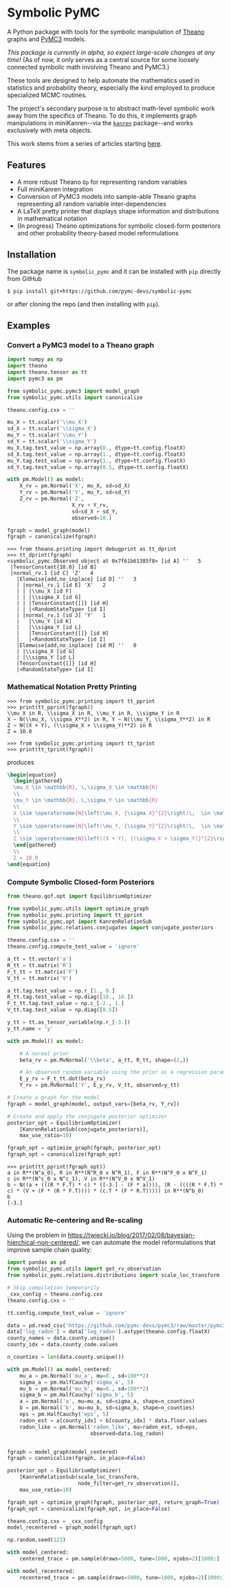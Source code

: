 # Symbolic PyMC

A Python package with tools for the symbolic manipulation of [Theano](https://github.com/Theano) graphs and [PyMC3](https://github.com/pymc-devs/pymc3) models.

*This package is currently in alpha, so expect large-scale changes at any time!*
(As of now, it only serves as a central source for some loosely connected symbolic math involving Theano and PyMC3.)

These tools are designed to help automate the mathematics used in statistics and probability theory, especially the kind employed to produce specialized MCMC routines.

The project's secondary purpose is to abstract math-level symbolic work away from the specifics of Theano.  To do this, it implements graph manipulations in miniKanren--via the [`kanren`](https://github.com/logpy/logpy) package--and works exclusively with meta objects.

This work stems from a series of articles starting [here](https://brandonwillard.github.io/a-role-for-symbolic-computation-in-the-general-estimation-of-statistical-models.html).

## Features

* A more robust Theano `Op` for representing random variables
* Full miniKanren integration
* Conversion of PyMC3 models into sample-able Theano graphs representing all random variable inter-dependencies
* A LaTeX pretty printer that displays shape information and distributions in mathematical notation
* (In progress) Theano optimizations for symbolic closed-form posteriors and other probability theory-based model reformulations

## Installation

The package name is `symbolic_pymc` and it can be installed with `pip` directly from GitHub
```shell
$ pip install git+https://github.com/pymc-devs/symbolic-pymc
```
or after cloning the repo (and then installing with `pip`).

## Examples

### Convert a PyMC3 model to a Theano graph

```python
import numpy as np
import theano
import theano.tensor as tt
import pymc3 as pm

from symbolic_pymc.pymc3 import model_graph
from symbolic_pymc.utils import canonicalize

theano.config.cxx = ''

mu_X = tt.scalar('\\mu_X')
sd_X = tt.scalar('\\sigma_X')
mu_Y = tt.scalar('\\mu_Y')
sd_Y = tt.scalar('\\sigma_Y')
mu_X.tag.test_value = np.array(0., dtype=tt.config.floatX)
sd_X.tag.test_value = np.array(1., dtype=tt.config.floatX)
mu_Y.tag.test_value = np.array(1., dtype=tt.config.floatX)
sd_Y.tag.test_value = np.array(0.5, dtype=tt.config.floatX)

with pm.Model() as model:
    X_rv = pm.Normal('X', mu_X, sd=sd_X)
    Y_rv = pm.Normal('Y', mu_Y, sd=sd_Y)
    Z_rv = pm.Normal('Z',
                     X_rv + Y_rv,
                     sd=sd_X + sd_Y,
                     observed=10.)

fgraph = model_graph(model)
fgraph = canonicalize(fgraph)
```

```
>>> from theano.printing import debugprint as tt_dprint
>>> tt_dprint(fgraph)
<symbolic_pymc.Observed object at 0x7f61b61385f8> [id A] ''   5
 |TensorConstant{10.0} [id B]
 |normal_rv.1 [id C] 'Z'   4
   |Elemwise{add,no_inplace} [id D] ''   3
   | |normal_rv.1 [id E] 'X'   2
   | | |\\mu_X [id F]
   | | |\\sigma_X [id G]
   | | |TensorConstant{[]} [id H]
   | | |<RandomStateType> [id I]
   | |normal_rv.1 [id J] 'Y'   1
   |   |\\mu_Y [id K]
   |   |\\sigma_Y [id L]
   |   |TensorConstant{[]} [id H]
   |   |<RandomStateType> [id I]
   |Elemwise{add,no_inplace} [id M] ''   0
   | |\\sigma_X [id G]
   | |\\sigma_Y [id L]
   |TensorConstant{[]} [id H]
   |<RandomStateType> [id I]

```
### Mathematical Notation Pretty Printing

```
>>> from symbolic_pymc.printing import tt_pprint
>>> print(tt_pprint(fgraph))
\\mu_X in R, \\sigma_X in R, \\mu_Y in R, \\sigma_Y in R
X ~ N(\\mu_X, \\sigma_X**2) in R, Y ~ N(\\mu_Y, \\sigma_Y**2) in R
Z ~ N((X + Y), (\\sigma_X + \\sigma_Y)**2) in R
Z = 10.0
```

```
>>> from symbolic_pymc.printing import tt_tprint
>>> print(tt_tprint(fgraph))
```
produces
```latex
\begin{equation}
  \begin{gathered}
  \mu_X \in \mathbb{R}, \,\sigma_X \in \mathbb{R}
  \\
  \mu_Y \in \mathbb{R}, \,\sigma_Y \in \mathbb{R}
  \\
  X \sim \operatorname{N}\left(\mu_X, {\sigma_X}^{2}\right)\,  \in \mathbb{R}
  \\
  Y \sim \operatorname{N}\left(\mu_Y, {\sigma_Y}^{2}\right)\,  \in \mathbb{R}
  \\
  Z \sim \operatorname{N}\left((X + Y), {(\sigma_X + \sigma_Y)}^{2}\right)\,  \in \mathbb{R}
  \end{gathered}
  \\
  Z = 10.0
\end{equation}
```

### Compute Symbolic Closed-form Posteriors

```python
from theano.gof.opt import EquilibriumOptimizer

from symbolic_pymc.utils import optimize_graph
from symbolic_pymc.printing import tt_pprint
from symbolic_pymc.opt import KanrenRelationSub
from symbolic_pymc.relations.conjugates import conjugate_posteriors

theano.config.cxx = ''
theano.config.compute_test_value = 'ignore'

a_tt = tt.vector('a')
R_tt = tt.matrix('R')
F_t_tt = tt.matrix('F')
V_tt = tt.matrix('V')

a_tt.tag.test_value = np.r_[1., 0.]
R_tt.tag.test_value = np.diag([10., 10.])
F_t_tt.tag.test_value = np.c_[-2., 1.]
V_tt.tag.test_value = np.diag([0.5])

y_tt = tt.as_tensor_variable(np.r_[-3.])
y_tt.name = 'y'

with pm.Model() as model:

    # A normal prior
    beta_rv = pm.MvNormal('\\beta', a_tt, R_tt, shape=(2,))

    # An observed random variable using the prior as a regression parameter
    E_y_rv = F_t_tt.dot(beta_rv)
    Y_rv = pm.MvNormal('Y', E_y_rv, V_tt, observed=y_tt)

# Create a graph for the model
fgraph = model_graph(model, output_vars=[beta_rv, Y_rv])

# Create and apply the conjugate posterior optimizer
posterior_opt = EquilibriumOptimizer(
    [KanrenRelationSub(conjugate_posteriors)],
    max_use_ratio=10)

fgraph_opt = optimize_graph(fgraph, posterior_opt)
fgraph_opt = canonicalize(fgraph_opt)
```

```
>>> print(tt_pprint(fgraph_opt))
a in R**(N^a_0), R in R**(N^R_0 x N^R_1), F in R**(N^F_0 x N^F_1)
c in R**(N^c_0 x N^c_1), V in R**(N^V_0 x N^V_1)
b ~ N((a + (((R * F.T) * c) * ([-3.] - (F * a)))), (R - ((((R * F.T) * c) * (V + (F * (R * F.T)))) * (c.T * (F * R.T))))) in R**(N^b_0)
b
[-3.]
```

### Automatic Re-centering and Re-scaling


Using the problem in https://twiecki.io/blog/2017/02/08/bayesian-hierchical-non-centered/, we can automate the model reformulations that improve sample chain quality:

```python
import pandas as pd
from symbolic_pymc.utils import get_rv_observation
from symbolic_pymc.relations.distributions import scale_loc_transform

# Skip compilation temporarily
_cxx_config = theano.config.cxx
theano.config.cxx = ''

tt.config.compute_test_value = 'ignore'

data = pd.read_csv('https://github.com/pymc-devs/pymc3/raw/master/pymc3/examples/data/radon.csv')
data['log_radon'] = data['log_radon'].astype(theano.config.floatX)
county_names = data.county.unique()
county_idx = data.county_code.values

n_counties = len(data.county.unique())

with pm.Model() as model_centered:
    mu_a = pm.Normal('mu_a', mu=0., sd=100**2)
    sigma_a = pm.HalfCauchy('sigma_a', 5)
    mu_b = pm.Normal('mu_b', mu=0., sd=100**2)
    sigma_b = pm.HalfCauchy('sigma_b', 5)
    a = pm.Normal('a', mu=mu_a, sd=sigma_a, shape=n_counties)
    b = pm.Normal('b', mu=mu_b, sd=sigma_b, shape=n_counties)
    eps = pm.HalfCauchy('eps', 5)
    radon_est = a[county_idx] + b[county_idx] * data.floor.values
    radon_like = pm.Normal('radon_like', mu=radon_est, sd=eps,
                           observed=data.log_radon)


fgraph = model_graph(model_centered)
fgraph = canonicalize(fgraph, in_place=False)

posterior_opt = EquilibriumOptimizer(
    [KanrenRelationSub(scale_loc_transform,
                       node_filter=get_rv_observation)],
    max_use_ratio=10)

fgraph_opt = optimize_graph(fgraph, posterior_opt, return_graph=True)
fgraph_opt = canonicalize(fgraph_opt, in_place=False)

theano.config.cxx = _cxx_config
model_recentered = graph_model(fgraph_opt)

np.random.seed(123)

with model_centered:
    centered_trace = pm.sample(draws=5000, tune=1000, njobs=2)[1000:]

with model_recentered:
    recentered_trace = pm.sample(draws=5000, tune=1000, njobs=2)[1000:]
```

